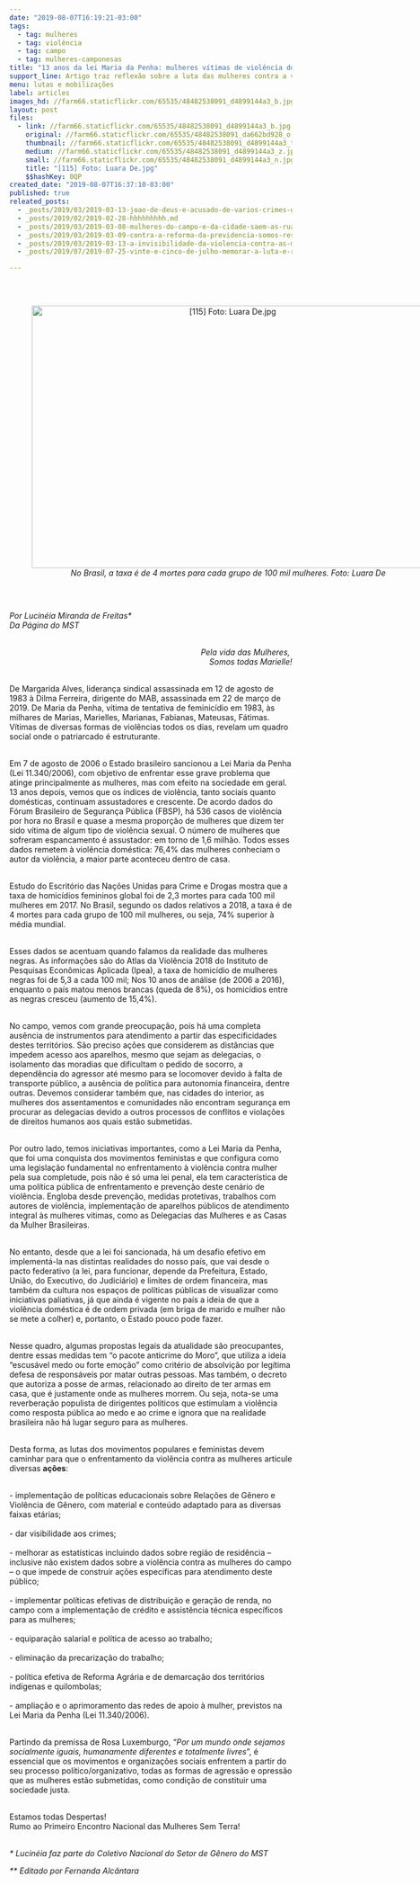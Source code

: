 ```yaml
---
date: "2019-08-07T16:19:21-03:00"
tags:
  - tag: mulheres
  - tag: violência
  - tag: campo
  - tag: mulheres-camponesas
title: "13 anos da lei Maria da Penha: mulheres vítimas de violência doméstica"
support_line: Artigo traz reflexão sobre a luta das mulheres contra a violência e ausência de atuação política
menu: lutas e mobilizações
label: articles
images_hd: //farm66.staticflickr.com/65535/48482538091_d4899144a3_b.jpg
layout: post
files:
  - link: //farm66.staticflickr.com/65535/48482538091_d4899144a3_b.jpg
    original: //farm66.staticflickr.com/65535/48482538091_da662bd928_o.jpg
    thumbnail: //farm66.staticflickr.com/65535/48482538091_d4899144a3_t.jpg
    medium: //farm66.staticflickr.com/65535/48482538091_d4899144a3_z.jpg
    small: //farm66.staticflickr.com/65535/48482538091_d4899144a3_n.jpg
    title: "[115] Foto: Luara De.jpg"
    $$hashKey: 0QP
created_date: "2019-08-07T16:37:10-03:00"
published: true
releated_posts:
  - _posts/2019/03/2019-03-13-joao-de-deus-e-acusado-de-varios-crimes-desde-a-decada-de-1980.md
  - _posts/2019/02/2019-02-28-hhhhhhhhh.md
  - _posts/2019/03/2019-03-08-mulheres-do-campo-e-da-cidade-saem-as-ruas-de-todo-pais.md
  - _posts/2019/03/2019-03-09-contra-a-reforma-da-previdencia-somos-resistencia.md
  - _posts/2019/03/2019-03-13-a-invisibilidade-da-violencia-contra-as-mulheres-do-campo-e-das-florestas.md
  - _posts/2019/07/2019-07-25-vinte-e-cinco-de-julho-memorar-a-luta-e-resistencia-das-guerreiras-negras.md

---
```

<p>&nbsp;</p>

<div style="text-align:center">
<figure class="image" style="display:inline-block"><img alt="[115] Foto: Luara De.jpg" height="467" src="//farm66.staticflickr.com/65535/48482538091_d4899144a3_b.jpg" width="700" />
<figcaption><em>No Brasil, a taxa &eacute; de 4 mortes para cada grupo de 100 mil mulheres. Foto: Luara De</em></figcaption>
</figure>
</div>

<p>&nbsp;</p>

<p><em>Por&nbsp;Lucin&eacute;ia Miranda de Freitas*&nbsp;<br />
Da P&aacute;gina do MST</em><br />
&nbsp;</p>

<p style="text-align: right;"><em>Pela vida das Mulheres,&nbsp;<br />
Somos todas Marielle!</em></p>

<p><br />
De Margarida Alves, lideran&ccedil;a sindical assassinada em 12 de agosto de 1983 &agrave; Dilma Ferreira, dirigente do MAB, assassinada em 22 de mar&ccedil;o de 2019. De Maria da Penha, v&iacute;tima de tentativa de feminic&iacute;dio em 1983, &agrave;s milhares de Marias, Marielles, Marianas, Fabianas, Mateusas, F&aacute;timas. V&iacute;timas de diversas formas de viol&ecirc;ncias todos os dias, revelam um quadro social onde o patriarcado &eacute; estruturante.<br />
&nbsp;</p>

<p>Em 7 de agosto de 2006 o Estado brasileiro sancionou a Lei Maria da Penha (Lei 11.340/2006), com objetivo de enfrentar esse grave problema que atinge principalmente as mulheres, mas com efeito na sociedade em geral. 13 anos depois, vemos que os &iacute;ndices de viol&ecirc;ncia, tanto sociais quanto dom&eacute;sticas, continuam assustadores e crescente. De acordo dados do F&oacute;rum Brasileiro de Seguran&ccedil;a P&uacute;blica (FBSP), h&aacute; 536 casos de viol&ecirc;ncia por hora no Brasil e quase a mesma propor&ccedil;&atilde;o de mulheres que dizem ter sido v&iacute;tima de algum tipo de viol&ecirc;ncia sexual. O n&uacute;mero de mulheres que sofreram espancamento &eacute; assustador: em torno de 1,6 milh&atilde;o. Todos esses dados remetem &agrave; viol&ecirc;ncia dom&eacute;stica: 76,4% das mulheres conheciam o autor da viol&ecirc;ncia, a maior parte aconteceu dentro de casa.</p>

<p><br />
Estudo do Escrit&oacute;rio das Na&ccedil;&otilde;es Unidas para Crime e Drogas mostra que a taxa de homic&iacute;dios femininos global foi de 2,3 mortes para cada 100 mil mulheres em 2017. No Brasil, segundo os dados relativos a 2018, a taxa &eacute; de 4 mortes para cada grupo de 100 mil mulheres, ou seja, 74% superior &agrave; m&eacute;dia mundial.</p>

<p><br />
Esses dados se acentuam quando falamos da realidade das mulheres negras. As informa&ccedil;&otilde;es s&atilde;o do Atlas da Viol&ecirc;ncia 2018 do Instituto de Pesquisas Econ&ocirc;micas Aplicada (Ipea), a taxa de homic&iacute;dio de mulheres negras foi de 5,3 a cada 100 mil; Nos 10 anos de an&aacute;lise (de 2006 a 2016), enquanto o pa&iacute;s matou menos brancas (queda de 8%), os homic&iacute;dios entre as negras cresceu (aumento de 15,4%).&nbsp;</p>

<p><br />
No campo, vemos com grande preocupa&ccedil;&atilde;o, pois h&aacute; uma completa aus&ecirc;ncia de instrumentos para atendimento a partir das especificidades destes territ&oacute;rios. S&atilde;o preciso a&ccedil;&otilde;es que considerem as dist&acirc;ncias que impedem acesso aos aparelhos, mesmo que sejam as delegacias, o isolamento das moradias que dificultam o pedido de socorro, a depend&ecirc;ncia do agressor at&eacute; mesmo para se locomover devido &agrave; falta de transporte p&uacute;blico, a aus&ecirc;ncia de pol&iacute;tica para autonomia financeira, dentre outras. Devemos considerar tamb&eacute;m que, nas cidades do interior, as mulheres dos assentamentos e comunidades n&atilde;o encontram seguran&ccedil;a em procurar as delegacias devido a outros processos de conflitos e viola&ccedil;&otilde;es de direitos humanos aos quais est&atilde;o submetidas.&nbsp; &nbsp;</p>

<p><br />
Por outro lado, temos iniciativas importantes, como a Lei Maria da Penha, que foi uma conquista dos movimentos feministas e que configura como uma legisla&ccedil;&atilde;o fundamental no enfrentamento &agrave; viol&ecirc;ncia contra mulher pela sua completude, pois n&atilde;o &eacute; s&oacute; uma lei penal, ela tem caracter&iacute;stica de uma pol&iacute;tica p&uacute;blica de enfrentamento e preven&ccedil;&atilde;o deste cen&aacute;rio de viol&ecirc;ncia. Engloba desde preven&ccedil;&atilde;o, medidas protetivas, trabalhos com autores de viol&ecirc;ncia, implementa&ccedil;&atilde;o de aparelhos p&uacute;blicos de atendimento integral &agrave;s mulheres v&iacute;timas, como as Delegacias das Mulheres e as Casas da Mulher Brasileiras.</p>

<p><br />
No entanto, desde que a lei foi sancionada, h&aacute; um desafio efetivo em implement&aacute;-la nas distintas realidades do nosso pa&iacute;s, que vai desde o pacto federativo (a lei, para funcionar, depende da Prefeitura, Estado, Uni&atilde;o, do Executivo, do Judici&aacute;rio) e limites de ordem financeira, mas tamb&eacute;m da cultura nos espa&ccedil;os de pol&iacute;ticas p&uacute;blicas de visualizar como iniciativas paliativas, j&aacute; que ainda &eacute; vigente no pa&iacute;s a ideia de que a viol&ecirc;ncia dom&eacute;stica &eacute; de ordem privada (em briga de marido e mulher n&atilde;o se mete a colher) e, portanto, o Estado pouco pode fazer.</p>

<p><br />
Nesse quadro, algumas propostas legais da atualidade s&atilde;o preocupantes, dentre essas medidas tem &ldquo;o pacote anticrime do Moro&rdquo;, que utiliza a ideia &ldquo;escus&aacute;vel medo ou forte emo&ccedil;&atilde;o&rdquo; como crit&eacute;rio de absolvi&ccedil;&atilde;o por leg&iacute;tima defesa de respons&aacute;veis por matar outras pessoas. Mas tamb&eacute;m, o decreto que autoriza a posse de armas, relacionado ao direito de ter armas em casa, que &eacute; justamente onde as mulheres morrem. Ou seja, nota-se uma reverbera&ccedil;&atilde;o populista de dirigentes pol&iacute;ticos que estimulam a viol&ecirc;ncia como resposta p&uacute;blica ao medo e ao crime e ignora que na realidade brasileira n&atilde;o h&aacute; lugar seguro para as mulheres.</p>

<p><br />
Desta forma, as lutas dos movimentos populares e feministas devem caminhar para que o enfrentamento da viol&ecirc;ncia contra as mulheres articule diversas <strong>a&ccedil;&otilde;es</strong>:</p>

<p><br />
- implementa&ccedil;&atilde;o de pol&iacute;ticas educacionais sobre Rela&ccedil;&otilde;es de G&ecirc;nero e Viol&ecirc;ncia de G&ecirc;nero, com material e conte&uacute;do adaptado para as diversas faixas et&aacute;rias;&nbsp; &nbsp;<br />
<br />
- dar visibilidade aos crimes;<br />
&nbsp;<br />
- melhorar as estat&iacute;sticas incluindo dados sobre regi&atilde;o de resid&ecirc;ncia &ndash; inclusive n&atilde;o existem dados sobre a viol&ecirc;ncia contra as mulheres do campo &ndash; o que impede de construir a&ccedil;&otilde;es especificas para atendimento deste p&uacute;blico;&nbsp;<br />
<br />
- implementar pol&iacute;ticas efetivas de distribui&ccedil;&atilde;o e gera&ccedil;&atilde;o de renda, no campo com a implementa&ccedil;&atilde;o de cr&eacute;dito e assist&ecirc;ncia t&eacute;cnica espec&iacute;ficos para as mulheres;&nbsp; &nbsp;<br />
<br />
- equipara&ccedil;&atilde;o salarial e pol&iacute;tica de acesso ao trabalho;<br />
<br />
- elimina&ccedil;&atilde;o da precariza&ccedil;&atilde;o do trabalho;<br />
<br />
- pol&iacute;tica efetiva de Reforma Agr&aacute;ria e de demarca&ccedil;&atilde;o dos territ&oacute;rios ind&iacute;genas e quilombolas;<br />
<br />
- amplia&ccedil;&atilde;o e o aprimoramento das redes de apoio &agrave; mulher, previstos na Lei Maria da Penha (Lei 11.340/2006).</p>

<p><br />
Partindo da premissa de Rosa Luxemburgo, &ldquo;<em>Por um mundo onde sejamos socialmente iguais, humanamente diferentes e totalmente livres</em>&rdquo;, &eacute; essencial que os movimentos e organiza&ccedil;&otilde;es sociais enfrentem a partir do seu processo pol&iacute;tico/organizativo, todas as formas de agress&atilde;o e opress&atilde;o que as mulheres est&atilde;o submetidas, como condi&ccedil;&atilde;o de constituir uma sociedade justa.</p>

<p><br />
Estamos todas Despertas!<br />
Rumo ao Primeiro Encontro Nacional das Mulheres Sem Terra!</p>

<p><br />
<em>* Lucin&eacute;ia faz parte do Coletivo Nacional do Setor de G&ecirc;nero do MST</em></p>

<p><em>** Editado por Fernanda Alc&acirc;ntara</em><br />
&nbsp;</p>
